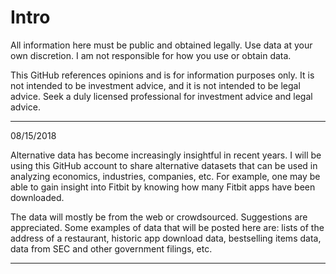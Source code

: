 # Intro

All information here must be public and obtained legally. Use data at your own discretion. I am not responsible for how you use or obtain data. 

This GitHub references opinions and is for information purposes only. It is not intended to be investment advice, and it is not intended to be legal advice. Seek a duly licensed professional for investment advice and legal advice.

----
08/15/2018

Alternative data has become increasingly insightful in recent years. I will be using this GitHub account to share alternative datasets that can be used in analyzing economics, industries, companies, etc. For example, one may be able to gain insight into Fitbit by knowing how many Fitbit apps have been downloaded.

The data will mostly be from the web or crowdsourced. Suggestions are appreciated. Some examples of data that will be posted here are: lists of the address of a restaurant, historic app download data, bestselling items data, data from SEC and other government filings, etc.

----
